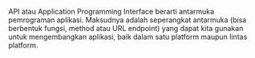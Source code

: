 <p>API atau Application Programming Interface berarti antarmuka pemrograman aplikasi. Maksudnya adalah seperangkat antarmuka (bisa berbentuk fungsi, method atau URL endpoint) yang dapat kita gunakan untuk mengembangkan aplikasi, baik dalam satu platform maupun lintas platform.</p>
<pTujuan dari API adalah untuk mempercepat pembuatan suatu aplikasi karena programmer tidak perlu menulis kode dari nol. API juga disediakan oleh sebuah platform untuk dapat mengakses fitur dari platform tersebut. Contoh dari API yang lintas platform adalah API Twitter dan Facebook, yang memungkinkan kita untuk dapat mengakses data pengguna platform tersebut pada aplikasi kita. Contoh lain seperti API Bot Telegram dan LINE yang memungkinkan aplikasi kita untuk dapat mengirim dan membaca chat dari pengguna platform tersebut secara otomatis.></p>
